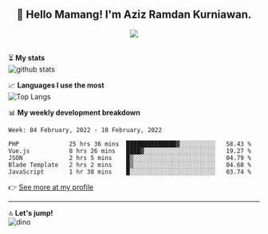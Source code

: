<h2 align="center">👋 Hello Mamang! I'm Aziz Ramdan Kurniawan.</h2>  
<p align="center">
  <img src="https://komarev.com/ghpvc/?username=azizramdan"> <br><br>
</p>
    
⏳ **My stats**  
![github stats](https://github-readme-stats.vercel.app/api?username=azizramdan&show_icons=true&count_private=true&title_color=000&hide_border=true&hide_title=true)  

📈 **Languages I use the most**  
![Top Langs](https://github-readme-stats.vercel.app/api/top-langs/?username=azizramdan&layout=compact&langs_count=6&hide=tsql&hide_border=true&hide_title=true&exclude_repo=Futsal-Go,Futsal-Go-Admin,Sistem-Informasi-Sensus-Harian-Rawat-Inap)  

📊 **My weekly development breakdown**
<!--START_SECTION:waka-->
```text
Week: 04 February, 2022 - 10 February, 2022

PHP              25 hrs 36 mins  ██████████████▓░░░░░░░░░░   58.43 % 
Vue.js           8 hrs 26 mins   ████▓░░░░░░░░░░░░░░░░░░░░   19.27 % 
JSON             2 hrs 5 mins    █▒░░░░░░░░░░░░░░░░░░░░░░░   04.79 % 
Blade Template   2 hrs 2 mins    █▒░░░░░░░░░░░░░░░░░░░░░░░   04.68 % 
JavaScript       1 hr 38 mins    █░░░░░░░░░░░░░░░░░░░░░░░░   03.74 % 
```
<!--END_SECTION:waka-->
👉 [See more at my profile](https://wakatime.com/@azizramdan)
***
🔝 **Let's jump!**  
![dino](https://raw.githubusercontent.com/azizramdan/azizramdan/master/dino.gif)  
